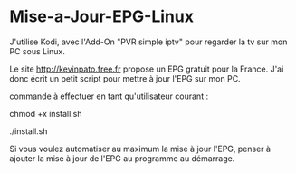 # Mise-a-Jour-EPG-Linux

J'utilise Kodi, avec l'Add-On "PVR simple iptv" pour regarder la tv sur mon PC sous Linux.

Le site http://kevinpato.free.fr propose un EPG gratuit pour la France.
J'ai donc écrit un petit script pour mettre à jour l'EPG sur mon PC.

commande à effectuer en tant qu'utilisateur courant :

chmod +x install.sh	

./install.sh

Si vous voulez automatiser au maximum la mise à jour l'EPG, penser à ajouter la mise à jour de l'EPG au programme au démarrage.
